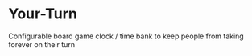 # Your-Turn
Configurable board game clock / time bank to keep people from taking forever on their turn
